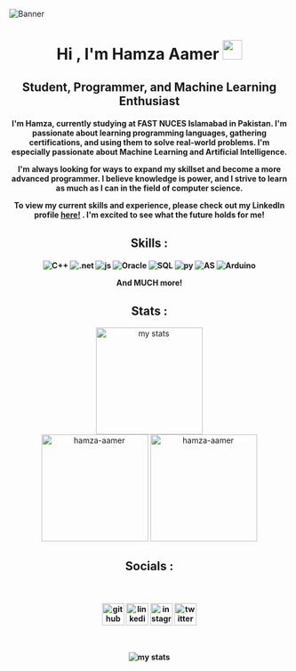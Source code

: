 
![Banner](https://user-images.githubusercontent.com/88921596/219447104-7c98c502-3fa8-42cd-b621-f41d4ce50852.gif)


<h1 align="center">Hi , I'm Hamza Aamer <img src="https://media.giphy.com/media/hvRJCLFzcasrR4ia7z/giphy.gif" width="35"></h1>

<h2 align="center"> Student, Programmer, and Machine Learning Enthusiast

<h4 align="center">I'm Hamza, currently studying at FAST NUCES Islamabad in Pakistan. I'm passionate about learning programming languages, gathering certifications, and using them to solve real-world problems. I'm especially passionate about Machine Learning and Artificial Intelligence. 

I'm always looking for ways to expand my skillset and become a more advanced programmer. I believe knowledge is power, and I strive to learn as much as I can in the field of computer science.

To view my current skills and experience, please check out my LinkedIn profile [here!](https://www.linkedin.com/in/hamza-aamer/) . I'm excited to see what the future holds for me!

## <h2 align="center"> Skills :

<h4 align="center">


![C++](https://img.shields.io/badge/C++-00599C.svg?style=for-the-badge&logo=C++&logoColor=white) ![.net](https://img.shields.io/badge/.NET-512BD4.svg?style=for-the-badge&logo=dotnet&logoColor=white) ![js](https://img.shields.io/badge/JavaScript-F7DF1E.svg?style=for-the-badge&logo=JavaScript&logoColor=black) ![Oracle](https://img.shields.io/badge/Oracle-F80000.svg?style=for-the-badge&logo=Oracle&logoColor=white) ![SQL](https://img.shields.io/badge/MySQL-4479A1.svg?style=for-the-badge&logo=MySQL&logoColor=white) ![py](https://img.shields.io/badge/Python-3776AB.svg?style=for-the-badge&logo=Python&logoColor=white) ![AS](https://img.shields.io/badge/AssemblyScript-007AAC.svg?style=for-the-badge&logo=AssemblyScript&logoColor=white) ![Arduino](https://img.shields.io/badge/Arduino-00979D.svg?style=for-the-badge&logo=Arduino&logoColor=white) 

And MUCH more!


## <h2 align="center">Stats :
  <p align="center">
	<a href="https://github.com/anuraghazra/github-readme-stats"><img alt="my stats" src="https://github-readme-stats.vercel.app/api?username=hamza-aamer&show_icons=true&count_private=true&theme=github_dark" height="192px"/></a>
<br/>
	  <img src="https://github-readme-stats.vercel.app/api/top-langs?username=hamza-aamer&show_icons=true&locale=en&layout=compact&theme=github_dark" alt="hamza-aamer" height="192px"/>
    <img src="https://streak-stats.demolab.com/?user=hamza-aamer&theme=github-dark-blue" alt="hamza-aamer" height="192px"/>



## <h2 align="center">Socials :
<br>
    <p align="center">
<h4 align="center">

[<img src='https://cdn.jsdelivr.net/npm/simple-icons@3.0.1/icons/github.svg' alt='github' height='40'>](https://github.com/hamza-aamer)  [<img src='https://cdn.jsdelivr.net/npm/simple-icons@3.0.1/icons/linkedin.svg' alt='linkedin' height='40'>](https://www.linkedin.com/in/hamza-aamer/)  [<img src='https://cdn.jsdelivr.net/npm/simple-icons@3.0.1/icons/instagram.svg' alt='instagram' height='40'>](https://www.instagram.com/sober_hamza/)  [<img src='https://cdn.jsdelivr.net/npm/simple-icons@3.0.1/icons/twitter.svg' alt='twitter' height='40'>](https://twitter.com/hamzaaamer6)  



<br>
    <p align="center">
	<img alt="my stats" src="https://gpvc.arturio.dev/hamza-aamer" height="auto"/></a>
<br/>


